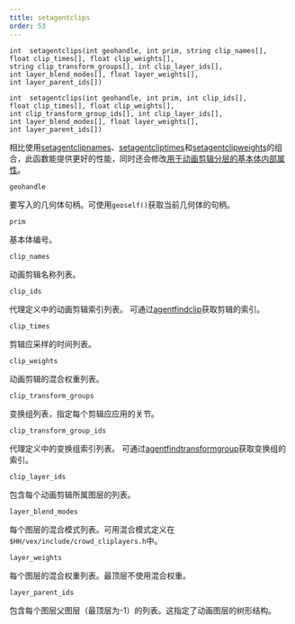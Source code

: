 ```yaml
---
title: setagentclips
order: 53
---
```


`int  setagentclips(int geohandle, int prim, string clip_names[], float clip_times[], float clip_weights[], string clip_transform_groups[], int clip_layer_ids[], int layer_blend_modes[], float layer_weights[], int layer_parent_ids[])`

`int  setagentclips(int geohandle, int prim, int clip_ids[], float clip_times[], float clip_weights[], int clip_transform_group_ids[], int clip_layer_ids[], int layer_blend_modes[], float layer_weights[], int layer_parent_ids[])`

相比使用[setagentclipnames](setagentclipnames.html "设置代理图元的当前动画剪辑")、[setagentcliptimes](setagentcliptimes.html "设置代理图元动画剪辑的当前时间")和[setagentclipweights](setagentclipweights.html "设置代理图元动画剪辑的混合权重")的组合，此函数能提供更好的性能，同时还会修改[用于动画剪辑分层的基本体内部属性](../../crowds/agents.html#currentclips)。

`geohandle`

要写入的几何体句柄。可使用`geoself()`获取当前几何体的句柄。

`prim`

基本体编号。

`clip_names`

动画剪辑名称列表。

`clip_ids`

代理定义中的动画剪辑索引列表。
可通过[agentfindclip](agentfindclip.html "查找代理定义中剪辑的索引")获取剪辑的索引。

`clip_times`

剪辑应采样的时间列表。

`clip_weights`

动画剪辑的混合权重列表。

`clip_transform_groups`

变换组列表，指定每个剪辑应应用的关节。

`clip_transform_group_ids`

代理定义中的变换组索引列表。
可通过[agentfindtransformgroup](agentfindtransformgroup.html "查找代理定义中变换组的索引")获取变换组的索引。

`clip_layer_ids`

包含每个动画剪辑所属图层的列表。

`layer_blend_modes`

每个图层的混合模式列表。可用混合模式定义在`$HH/vex/include/crowd_cliplayers.h`中。

`layer_weights`

每个图层的混合权重列表。最顶层不使用混合权重。

`layer_parent_ids`

包含每个图层父图层（最顶层为-1）的列表。这指定了动画图层的树形结构。
